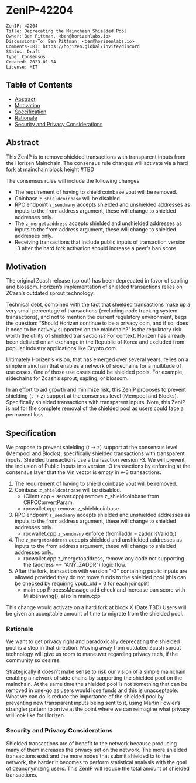 
# ZenIP-42204

    ZenIP: 42204
    Title: Deprecating the Mainchain Shielded Pool
    Owner: Ben Pittman, <ben@horizenlabs.io>
    Discussions-To: Ben Pittman, <ben@horizenlabs.io>
    Comments-URI: https://horizen.global/invite/discord
    Status: Draft
    Type: Consensus
    Created: 2023-01-04
    License: MIT

## Table of Contents

<!--ts-->

- [Abstract](#abstract)
- [Motivation](#motivation)
- [Specification](#specification)
- [Rationale](#rationale)
- [Security and Privacy Considerations](#security-and-privacy-considerations)


## Abstract

This ZenIP is to remove shielded transactions with transparent inputs from the Horizen Mainchain.  The consensus rule changes will activate via a hard fork at mainchain block height #TBD

The consensus rules will include the following changes:
- The requirement of having to shield coinbase vout will be removed.
- Coinbase `z_shieldcoinbase` will be disabled.
- RPC endpoint `z_sendmany` accepts shielded and unshielded addresses as inputs to the from address argument, these will change to shielded addresses only.
- The `z_mergetoaddress` accepts shielded and unshielded addresses as inputs to the from address argument, these will change to shielded addresses only.
- Receiving transactions that include public inputs of transaction version -3 after the hard fork activation should increase a peer’s ban score.

## Motivation

The original Zcash release (sprout) has been deprecated in favor of sapling and blossom.   Horizen’s implementation of shielded transactions relies on ZCash’s outdated sprout technology.

Technical debt, combined with the fact that shielded transactions make up a very small percentage of transactions (excluding node tracking system transactions), and not to mention the current regulatory environment, begs the question: “Should Horizen continue to be a privacy coin, and if so, does it need to be natively supported on the mainchain?” Is the regulatory risk worth the utility of shielded transactions?  For context, Horizen has already been delisted on an exchange in the Republic of Korea and excluded from popular industry applications like Crypto.com.

Ultimately Horizen’s vision, that has emerged over several years, relies on a simple mainchain that enables a network of sidechains for a multitude of use cases.  One of those use cases could be shielded pools.  For example, sidechains for Zcash’s sprout, sapling, or blossom.

In an effort to aid growth and minimize risk, this ZenIP proposes to prevent shielding (t -> z) support at the consensus level (Mempool and Blocks).  Specifically shielded transactions with transparent inputs.  Note, this ZenIP is not for the complete removal of the shielded pool as users could face a permanent loss.

## Specification

We propose to prevent shielding (t -> z) support at the consensus level (Mempool and Blocks), specifically shielded transactions with transparent inputs.  Shielded transactions use a transaction version -3.  We will prevent the inclusion of Public Inputs into version -3 transactions by enforcing at the consensus layer that the Vin vector is empty in v-3 transactions.

1. The requirement of having to shield coinbase vout will be removed.
2. Coinbase `z_shieldcoinbase` will be disabled.
    - (Client.cpp + server.cpp)  remove z_shieldcoinbase from CRPCConvertParam.
    - rpcwallet.cpp remove z_shieldcoinbase.
3. RPC endpoint `z_sendmany` accepts shielded and unshielded addresses as inputs to the from address argument, these will change to shielded addresses only.
    - rpcwallet.cpp `z_sendmany` enforce (fromTaddr = zaddr.IsValid();)
4. The `z_mergetoaddress` accepts shielded and unshielded addresses as inputs to the from address argument, these will change to shielded addresses only.
    - rpcwallet.cpp z_mergetoaddress, remove any code not supporting the (address == "ANY_ZADDR") logic flow.
5. After the fork, transaction with version "-3" containing public inputs are allowed provided they do not move funds to the shielded pool (this can be checked by requiring vpub_old = 0 for each joinsplit) 
    - main.cpp ProcessMessage add check and increase ban score with Misbehaving(), also in main.cpp

This change would activate on a hard fork at block X (Date TBD)
Users will be given an acceptable amount of time to migrate from the shielded pool.


### Rationale

We want to get privacy right and paradoxically deprecating the shielded pool is a step in that direction.  Moving away from outdated Zcash sprout technology will give us room to maneuver regarding privacy tech, if the community so desires.

Strategically it doesn’t make sense to risk our vision of a simple mainchain enabling a network of side chains by supporting the shielded pool on the mainchain.  At the same time the shielded pool is not something that can be removed in one-go as users would lose funds and this is unacceptable.  What we can do is reduce the importance of the shielded pool by preventing new transparent inputs being sent to it, using Martin Fowler’s strangler pattern to arrive at the point where we can reimagine what privacy will look like for Horizen.


### Security and Privacy Considerations

Shielded transactions are of benefit to the network because producing many of them increases the privacy set on the network. The more shielded transactions exist and the more nodes that submit shielded tx to the network, the harder it becomes to perform statistical analysis with the goal of deanonymizing users.  This ZenIP will reduce the total amount of shielded transactions.
